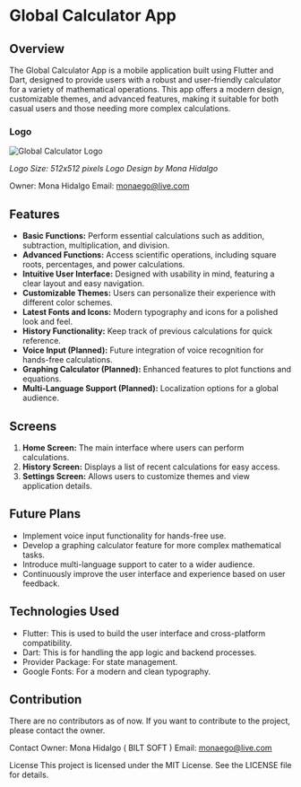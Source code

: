 # Global Calculator App

## Overview
The Global Calculator App is a mobile application built using Flutter and Dart, designed to provide users with a robust and user-friendly calculator for a variety of mathematical operations. This app offers a modern design, customizable themes, and advanced features, making it suitable for both casual users and those needing more complex calculations.

### Logo
![Global Calculator Logo](assets/images/calc.jpeg)

*Logo Size: 512x512 pixels*
*Logo Design by Mona Hidalgo*



Owner: Mona Hidalgo
Email: monaego@live.com

## Features
- **Basic Functions:** Perform essential calculations such as addition, subtraction, multiplication, and division.
- **Advanced Functions:** Access scientific operations, including square roots, percentages, and power calculations.
- **Intuitive User Interface:** Designed with usability in mind, featuring a clear layout and easy navigation.
- **Customizable Themes:** Users can personalize their experience with different color schemes.
- **Latest Fonts and Icons:** Modern typography and icons for a polished look and feel.
- **History Functionality:** Keep track of previous calculations for quick reference.
- **Voice Input (Planned):** Future integration of voice recognition for hands-free calculations.
- **Graphing Calculator (Planned):** Enhanced features to plot functions and equations.
- **Multi-Language Support (Planned):** Localization options for a global audience.

## Screens
1. **Home Screen:** The main interface where users can perform calculations.
2. **History Screen:** Displays a list of recent calculations for easy access.
3. **Settings Screen:** Allows users to customize themes and view application details.

## Future Plans
- Implement voice input functionality for hands-free use.
- Develop a graphing calculator feature for more complex mathematical tasks.
- Introduce multi-language support to cater to a wider audience.
- Continuously improve the user interface and experience based on user feedback.
## Technologies Used
- Flutter: This is used to build the user interface and cross-platform compatibility.
- Dart: This is for handling the app logic and backend processes.
- Provider Package: For state management.
- Google Fonts: For a modern and clean typography.

## Contribution
There are no contributors as of now. If you want to contribute to the project, please contact the owner.

Contact
Owner: Mona Hidalgo ( BILT SOFT )
Email: monaego@live.com


License
This project is licensed under the MIT License. See the LICENSE file for details.
